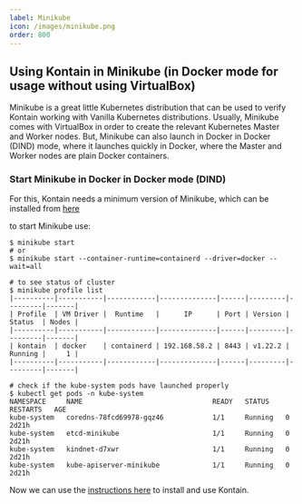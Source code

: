 ```yaml
---
label: Minikube
icon: /images/minikube.png
order: 800
---
```


## Using Kontain in Minikube (in Docker mode for usage without using VirtualBox)
Minikube is a great little Kubernetes distribution that can be used to verify Kontain working with Vanilla Kubernetes distributions.  Usually, Minikube comes with VirtualBox in order to create the relevant Kubernetes Master and Worker nodes.  But, Minikube can also launch in Docker in Docker (DIND) mode, where it launches quickly in Docker, where the Master and Worker nodes are plain Docker containers.

### Start Minikube in Docker in Docker mode (DIND)
For this, Kontain needs a minimum version of Minikube, which can be installed from [here](https://minikube.sigs.k8s.io/docs/start/)

to start Minikube use:
```shell
$ minikube start 
# or
$ minikube start --container-runtime=containerd --driver=docker --wait=all

# to see status of cluster
$ minikube profile list
|----------|-----------|------------|--------------|------|---------|---------|-------|
| Profile  | VM Driver |  Runtime   |      IP      | Port | Version | Status  | Nodes |
|----------|-----------|------------|--------------|------|---------|---------|-------|
| kontain  | docker    | containerd | 192.168.58.2 | 8443 | v1.22.2 | Running |     1 |
|----------|-----------|------------|--------------|------|---------|---------|-------|

# check if the kube-system pods have launched properly
$ kubectl get pods -n kube-system
NAMESPACE     NAME                                READY   STATUS    RESTARTS   AGE
kube-system   coredns-78fcd69978-gqz46            1/1     Running   0          2d21h
kube-system   etcd-minikube                       1/1     Running   0          2d21h
kube-system   kindnet-d7xwr                       1/1     Running   0          2d21h
kube-system   kube-apiserver-minikube             1/1     Running   0          2d21h
```

Now we can use the [instructions here](/getting_started/install/#on-minikube-or-managed-or-regular-kubernetes) to install and use Kontain.
